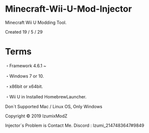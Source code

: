 # Minecraft-Wii-U-Mod-Injector

Minecraft Wii U Modding Tool.

Created 19 / 5 / 29

# Terms

・Framework 4.6.1 ~

・Windows 7 or 10.

・x86bit or x64bit.

・Wii U in Installed HomebrewLauncher.

Don`t Supported Mac / Linux OS, Only Windows

Copyright © 2019 IzumixModZ

Injector`s Problem is Contact Me. Discord : Izumi_2147483647#9849
